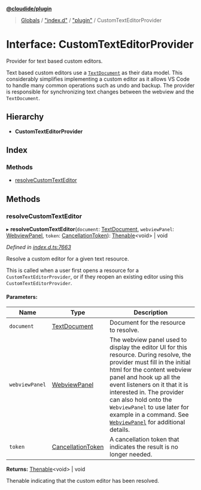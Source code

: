 **[@cloudide/plugin](../README.md)**

> [Globals](../README.md) / ["index.d"](../modules/_index_d_.md) / ["plugin"](../modules/_index_d_._plugin_.md) / CustomTextEditorProvider

# Interface: CustomTextEditorProvider

Provider for text based custom editors.

Text based custom editors use a [`TextDocument`](#TextDocument) as their data model. This considerably simplifies
implementing a custom editor as it allows VS Code to handle many common operations such as
undo and backup. The provider is responsible for synchronizing text changes between the webview and the `TextDocument`.

## Hierarchy

* **CustomTextEditorProvider**

## Index

### Methods

* [resolveCustomTextEditor](_index_d_._plugin_.customtexteditorprovider.md#resolvecustomtexteditor)

## Methods

### resolveCustomTextEditor

▸ **resolveCustomTextEditor**(`document`: [TextDocument](_index_d_._plugin_.textdocument.md), `webviewPanel`: [WebviewPanel](_index_d_._plugin_.webviewpanel.md), `token`: [CancellationToken](_index_d_._plugin_.cancellationtoken.md)): [Thenable](_index_d_.thenable.md)\<void> \| void

*Defined in [index.d.ts:7663](https://github.com/shuyaqian/cloudide-plugin-api/blob/57a3a2a/index.d.ts#L7663)*

Resolve a custom editor for a given text resource.

This is called when a user first opens a resource for a `CustomTextEditorProvider`, or if they reopen an
existing editor using this `CustomTextEditorProvider`.

#### Parameters:

Name | Type | Description |
------ | ------ | ------ |
`document` | [TextDocument](_index_d_._plugin_.textdocument.md) | Document for the resource to resolve.  |
`webviewPanel` | [WebviewPanel](_index_d_._plugin_.webviewpanel.md) | The webview panel used to display the editor UI for this resource.  During resolve, the provider must fill in the initial html for the content webview panel and hook up all the event listeners on it that it is interested in. The provider can also hold onto the `WebviewPanel` to use later for example in a command. See [`WebviewPanel`](#WebviewPanel) for additional details.  |
`token` | [CancellationToken](_index_d_._plugin_.cancellationtoken.md) | A cancellation token that indicates the result is no longer needed.  |

**Returns:** [Thenable](_index_d_.thenable.md)\<void> \| void

Thenable indicating that the custom editor has been resolved.

